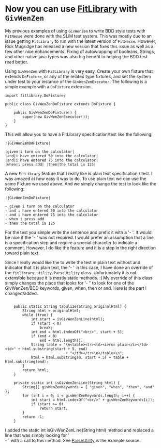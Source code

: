 # Now you can use [FitLibrary](http://fitlibrary.wiki.sourceforge.net/) with `GivWenZen` #

My previous examples of using `GivWenZen` to write BDD style tests with `FitNesse` were done with the SLiM test system.  This was mostly due to an issue getting `FitLibrary` to run with the latest version of `FitNesse`.  However, Rick Mugridge has released a new version that fixes this issue as well as a few other nice enhancements.  Fixing of autowrapping of booleans, Strings, and other native java types was also big benefit to helping the BDD test read better.

Using `GivWenZen` with `FitLibrary` is very easy.  Create your own fixture that extends `DoFixture`, or any of the related type fixtures, and set the system under test to your instance of the `GivWenZenExecutor`.  The following is a simple example with a `DoFixture` extension.

```
import fitlibrary.DoFixture;

public class GivWenZenDoFixture extends DoFixture {

    public GivWenZenDoFixture() {
        super(new GivWenZenExecutor());
    }
}
```
This will allow you to have a FitLibrary specification/test like the following:
```
!|GivWenZenDoFixture|

|given|i turn on the calculator| 
|and|i have entered 50 into the calculator| 
|and|i have entered 75 into the calculator| 
|when|i press add| |then|the total is 125| 
```
A new `FitLibrary` feature that I really like is plain text specification / test.  I was amazed at how easy it was to do.  To use plain text we can use the same Fixture we used above.  And we simply change the test to look like the following:
```
!|GivWenZenDoFixture|

- given i turn on the calculator
- and i have entered 50 into the calculator
- and i have entered 75 into the calculator 
- when i press add 
- then the total is 125 
```
For the test you simple write the sentence and prefix it with a '- '.  It would be nice if the '- ' was not required. I would prefer an assumption that a line is a specification step and require a special character to indicate a comment.  However, I do like the feature and it is a step in the right direction toward plain text.

Since I really would like the to write the test in plain text without and indicator that it is plain text, the '- ' in this case, I have done an override of the `fitlibrary.utility.ParseUtility` class.  Unfortunately it is not extensible because it is mostly static methods. :(  My override of this class simply changes the place that looks for '- " to look for one of the GivWenZen/BDD keywords, given, when, then or and.  Here is the part I changed/added.
```

    public static String tabulize(String originalHtml) {
        String html = originalHtml;
        while (true) {
            int start = isGivWenZenLine(html);
            if (start < 0)
                break;
            int end = html.indexOf("<br/>", start + 5);
            if (end < 0)
                end = html.length();
            String table = "\n<table><tr><td><i>run plain</i></td><td>" + html.substring(start + 5, end)
                            + "</td></tr>\n</table>\n";
            html = html.substring(0, start + 5) + table + html.substring(end);
        }
        return html;
    }

    private static int isGivWenZenLine(String html) {
        String[] givWenZenKeywords = { "given", "when", "then", "and" };
        for (int i = 0; i < givWenZenKeywords.length; i++) {
            int start = html.indexOf("<br/>" + givWenZenKeywords[i]);
            if (start >= 0)
                return start;
        }
        return -1;
    }
```
I added  the static int isGivWenZenLine(String html) method and replaced a line that was simply looking for '<br />- ' with a call to this method. See [ParseUtility](http://code.google.com/p/givwenzen/source/browse/trunk/src/main/java/fitlibrary/utility/ParseUtility.java?spec=svn132&r=132) is the example source.